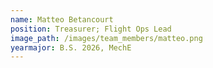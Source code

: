 ```yaml
---
name: Matteo Betancourt
position: Treasurer; Flight Ops Lead
image_path: /images/team_members/matteo.png
yearmajor: B.S. 2026, MechE
---
```

